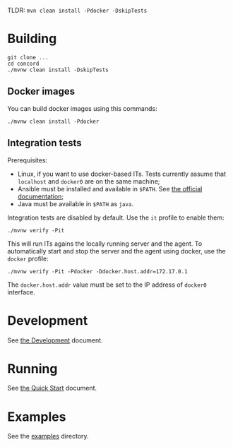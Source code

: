 TLDR: `mvn clean install -Pdocker -DskipTests`

# Building

```
git clone ... 
cd concord
./mvnw clean install -DskipTests
```

## Docker images

You can build docker images using this commands:

```
./mvnw clean install -Pdocker
```

## Integration tests

Prerequisites:
- Linux, if you want to use docker-based ITs. Tests currently assume
that `localhost` and `docker0` are on the same machine;
- Ansible must be installed and available in `$PATH`.
  See [the official documentation](http://docs.ansible.com/ansible/intro_installation.html);
- Java must be available in `$PATH` as `java`.

Integration tests are disabled by default. Use the `it` profile to enable them:

```
./mvnw verify -Pit
```

This will run ITs agains the locally running server and the agent.
To automatically start and stop the server and the agent using docker, use the
`docker` profile:

```
./mvnw verify -Pit -Pdocker -Ddocker.host.addr=172.17.0.1
```

The `docker.host.addr` value must be set to the IP address of `docker0` interface.

# Development

See [the Development](docs/development.md) document.

# Running

See [the Quick Start](docs/quickstart.md) document.

# Examples

See the [examples](docs/examples) directory.

